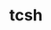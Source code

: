 ---
title: "tcsh"
layout: cache
categories: [package, develop-2025-01-05]
meta: {"versions": ["6.24.14"], "compilers": ["gcc@=11.4.0", "gcc@=12.4.0", "gcc@=7.3.1", "gcc@=9.4.0", "oneapi@=2024.1.0", "oneapi@=2024.2.1"], "oss": ["amzn2", "ubuntu20.04", "ubuntu22.04"], "platforms": ["linux"], "targets": ["aarch64", "neoverse_v1", "ppc64le", "x86_64_v3", "x86_64_v4"], "stacks": ["aws-isc", "aws-isc-aarch64", "aws-pcluster-neoverse_v1", "aws-pcluster-x86_64_v4", "e4s", "e4s-oneapi", "e4s-power", "root"], "num_specs": 8, "num_specs_by_stack": {"aws-isc-aarch64": 1, "root": 8, "aws-pcluster-neoverse_v1": 1, "aws-isc": 1, "aws-pcluster-x86_64_v4": 2, "e4s-power": 1, "e4s": 1, "e4s-oneapi": 1}}
spec_details: [{"hash": "d7vopdtrobv5wd6ymfbnm67p5qvc5sjn", "compiler": "gcc@=7.3.1", "versions": ["6.24.14"], "os": "amzn2", "platform": "linux", "target": "aarch64", "variants": ["build_system=autotools", "patches=64b9218"], "stacks": ["aws-isc-aarch64", "root"], "size": "-", "tarball": "https://binaries.spack.io/develop-2025-01-05/build_cache/linux-amzn2-aarch64/gcc-7.3.1/tcsh-6.24.14/linux-amzn2-aarch64-gcc-7.3.1-tcsh-6.24.14-d7vopdtrobv5wd6ymfbnm67p5qvc5sjn.spack"}, {"hash": "vg7afi2yrpcufvtwgv5ubvz3ya44dw37", "compiler": "gcc@=12.4.0", "versions": ["6.24.14"], "os": "amzn2", "platform": "linux", "target": "neoverse_v1", "variants": ["build_system=autotools", "patches=64b9218"], "stacks": ["aws-pcluster-neoverse_v1", "root"], "size": "-", "tarball": "https://binaries.spack.io/develop-2025-01-05/build_cache/linux-amzn2-neoverse_v1/gcc-12.4.0/tcsh-6.24.14/linux-amzn2-neoverse_v1-gcc-12.4.0-tcsh-6.24.14-vg7afi2yrpcufvtwgv5ubvz3ya44dw37.spack"}, {"hash": "mlz4ayqt5y7yllb5wg7hufcmyilolhpv", "compiler": "gcc@=7.3.1", "versions": ["6.24.14"], "os": "amzn2", "platform": "linux", "target": "x86_64_v3", "variants": ["build_system=autotools", "patches=64b9218"], "stacks": ["aws-isc", "root"], "size": "-", "tarball": "https://binaries.spack.io/develop-2025-01-05/build_cache/linux-amzn2-x86_64_v3/gcc-7.3.1/tcsh-6.24.14/linux-amzn2-x86_64_v3-gcc-7.3.1-tcsh-6.24.14-mlz4ayqt5y7yllb5wg7hufcmyilolhpv.spack"}, {"hash": "fmcxt3jip2uq5kenxuurklv5ic2mdsxt", "compiler": "oneapi@=2024.1.0", "versions": ["6.24.14"], "os": "amzn2", "platform": "linux", "target": "x86_64_v3", "variants": ["build_system=autotools", "patches=64b9218"], "stacks": ["root", "aws-pcluster-x86_64_v4"], "size": "-", "tarball": "https://binaries.spack.io/develop-2025-01-05/build_cache/linux-amzn2-x86_64_v3/oneapi-2024.1.0/tcsh-6.24.14/linux-amzn2-x86_64_v3-oneapi-2024.1.0-tcsh-6.24.14-fmcxt3jip2uq5kenxuurklv5ic2mdsxt.spack"}, {"hash": "yhfit3vlbjcifambdv4ezbtnrnv33hzy", "compiler": "oneapi@=2024.1.0", "versions": ["6.24.14"], "os": "amzn2", "platform": "linux", "target": "x86_64_v4", "variants": ["build_system=autotools", "patches=64b9218"], "stacks": ["root", "aws-pcluster-x86_64_v4"], "size": "-", "tarball": "https://binaries.spack.io/develop-2025-01-05/build_cache/linux-amzn2-x86_64_v4/oneapi-2024.1.0/tcsh-6.24.14/linux-amzn2-x86_64_v4-oneapi-2024.1.0-tcsh-6.24.14-yhfit3vlbjcifambdv4ezbtnrnv33hzy.spack"}, {"hash": "teibeiyc2k4fmvvyctkosswrxi6jcgo3", "compiler": "gcc@=9.4.0", "versions": ["6.24.14"], "os": "ubuntu20.04", "platform": "linux", "target": "ppc64le", "variants": ["build_system=autotools", "patches=64b9218"], "stacks": ["e4s-power", "root"], "size": "-", "tarball": "https://binaries.spack.io/develop-2025-01-05/build_cache/linux-ubuntu20.04-ppc64le/gcc-9.4.0/tcsh-6.24.14/linux-ubuntu20.04-ppc64le-gcc-9.4.0-tcsh-6.24.14-teibeiyc2k4fmvvyctkosswrxi6jcgo3.spack"}, {"hash": "3g337gfbaboskvvnmellbphy6lakqqus", "compiler": "gcc@=11.4.0", "versions": ["6.24.14"], "os": "ubuntu22.04", "platform": "linux", "target": "x86_64_v3", "variants": ["build_system=autotools", "patches=64b9218"], "stacks": ["e4s", "root"], "size": "-", "tarball": "https://binaries.spack.io/develop-2025-01-05/build_cache/linux-ubuntu22.04-x86_64_v3/gcc-11.4.0/tcsh-6.24.14/linux-ubuntu22.04-x86_64_v3-gcc-11.4.0-tcsh-6.24.14-3g337gfbaboskvvnmellbphy6lakqqus.spack"}, {"hash": "mdjv5n2lrzyfq7ityoiwcn2sowqosj3t", "compiler": "oneapi@=2024.2.1", "versions": ["6.24.14"], "os": "ubuntu22.04", "platform": "linux", "target": "x86_64_v3", "variants": ["build_system=autotools", "patches=64b9218"], "stacks": ["e4s-oneapi", "root"], "size": "-", "tarball": "https://binaries.spack.io/develop-2025-01-05/build_cache/linux-ubuntu22.04-x86_64_v3/oneapi-2024.2.1/tcsh-6.24.14/linux-ubuntu22.04-x86_64_v3-oneapi-2024.2.1-tcsh-6.24.14-mdjv5n2lrzyfq7ityoiwcn2sowqosj3t.spack"}]
---